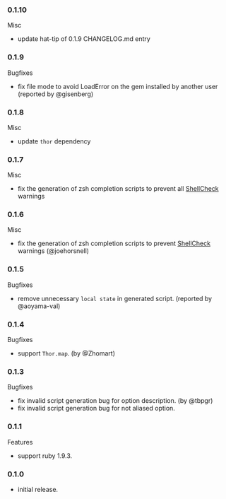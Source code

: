 ### 0.1.10

Misc

- update hat-tip of 0.1.9 CHANGELOG.md entry

### 0.1.9

Bugfixes

- fix file mode to avoid LoadError on the gem installed by another user (reported by @gisenberg)

### 0.1.8

Misc

- update `thor` dependency

### 0.1.7

Misc

- fix the generation of zsh completion scripts to prevent all [ShellCheck](https://www.shellcheck.net/) warnings

### 0.1.6

Misc

- fix the generation of zsh completion scripts to prevent [ShellCheck](https://www.shellcheck.net/) warnings (@joehorsnell)

### 0.1.5

Bugfixes

- remove unnecessary `local state` in generated script. (reported by @aoyama-val)

### 0.1.4

Bugfixes

- support `Thor.map`. (by @Zhomart)

### 0.1.3

Bugfixes

- fix invalid script generation bug for option description. (by @tbpgr)
- fix invalid script generation bug for not aliased option.

### 0.1.1

Features

- support ruby 1.9.3.

### 0.1.0

- initial release.
